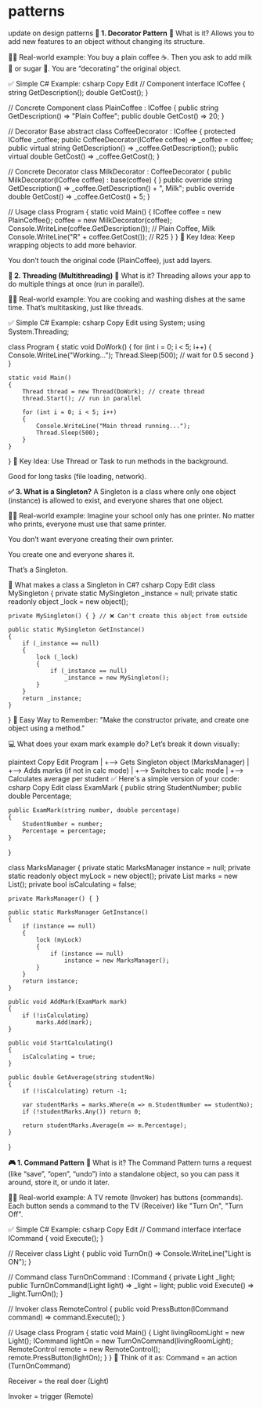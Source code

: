 # patterns
update on design patterns
**🎨 1. Decorator Pattern**
🔧 What is it?
Allows you to add new features to an object without changing its structure.

🧍‍♂️ Real-world example:
You buy a plain coffee ☕. Then you ask to add milk 🥛 or sugar 🍬. You are “decorating” the original object.

✅ Simple C# Example:
csharp
Copy
Edit
// Component
interface ICoffee
{
    string GetDescription();
    double GetCost();
}

// Concrete Component
class PlainCoffee : ICoffee
{
    public string GetDescription() => "Plain Coffee";
    public double GetCost() => 20;
}

// Decorator Base
abstract class CoffeeDecorator : ICoffee
{
    protected ICoffee _coffee;
    public CoffeeDecorator(ICoffee coffee) => _coffee = coffee;
    public virtual string GetDescription() => _coffee.GetDescription();
    public virtual double GetCost() => _coffee.GetCost();
}

// Concrete Decorator
class MilkDecorator : CoffeeDecorator
{
    public MilkDecorator(ICoffee coffee) : base(coffee) { }
    public override string GetDescription() => _coffee.GetDescription() + ", Milk";
    public override double GetCost() => _coffee.GetCost() + 5;
}

// Usage
class Program
{
    static void Main()
    {
        ICoffee coffee = new PlainCoffee();
        coffee = new MilkDecorator(coffee);
        Console.WriteLine(coffee.GetDescription());  // Plain Coffee, Milk
        Console.WriteLine("R" + coffee.GetCost());   // R25
    }
}
🧠 Key Idea:
Keep wrapping objects to add more behavior.

You don’t touch the original code (PlainCoffee), just add layers.

**🧵 2. Threading (Multithreading)**
🧧 What is it?
Threading allows your app to do multiple things at once (run in parallel).

🧍‍♂️ Real-world example:
You are cooking and washing dishes at the same time. That’s multitasking, just like threads.

✅ Simple C# Example:
csharp
Copy
Edit
using System;
using System.Threading;

class Program
{
    static void DoWork()
    {
        for (int i = 0; i < 5; i++)
        {
            Console.WriteLine("Working...");
            Thread.Sleep(500); // wait for 0.5 second
        }
    }

    static void Main()
    {
        Thread thread = new Thread(DoWork); // create thread
        thread.Start(); // run in parallel

        for (int i = 0; i < 5; i++)
        {
            Console.WriteLine("Main thread running...");
            Thread.Sleep(500);
        }
    }
}
🧠 Key Idea:
Use Thread or Task to run methods in the background.

Good for long tasks (file loading, network).

**✅ 3. What is a Singleton?**
A Singleton is a class where only one object (instance) is allowed to exist, and everyone shares that one object.

🧍‍♂️ Real-world example:
Imagine your school only has one printer. No matter who prints, everyone must use that same printer.

You don’t want everyone creating their own printer.

You create one and everyone shares it.

That’s a Singleton.

🔧 What makes a class a Singleton in C#?
csharp
Copy
Edit
class MySingleton
{
    private static MySingleton _instance = null;
    private static readonly object _lock = new object();

    private MySingleton() { } // ❌ Can't create this object from outside

    public static MySingleton GetInstance()
    {
        if (_instance == null)
        {
            lock (_lock)
            {
                if (_instance == null)
                    _instance = new MySingleton();
            }
        }
        return _instance;
    }
}
🧠 Easy Way to Remember:
"Make the constructor private, and create one object using a method."

💻 What does your exam mark example do?
Let’s break it down visually:

plaintext
Copy
Edit
Program
   |
   +--> Gets Singleton object (MarksManager)
          |
          +--> Adds marks (if not in calc mode)
          |
          +--> Switches to calc mode
          |
          +--> Calculates average per student
✅ Here's a simple version of your code:
csharp
Copy
Edit
class ExamMark
{
    public string StudentNumber;
    public double Percentage;

    public ExamMark(string number, double percentage)
    {
        StudentNumber = number;
        Percentage = percentage;
    }
}

class MarksManager
{
    private static MarksManager instance = null;
    private static readonly object myLock = new object();
    private List<ExamMark> marks = new List<ExamMark>();
    private bool isCalculating = false;

    private MarksManager() { }

    public static MarksManager GetInstance()
    {
        if (instance == null)
        {
            lock (myLock)
            {
                if (instance == null)
                    instance = new MarksManager();
            }
        }
        return instance;
    }

    public void AddMark(ExamMark mark)
    {
        if (!isCalculating)
            marks.Add(mark);
    }

    public void StartCalculating()
    {
        isCalculating = true;
    }

    public double GetAverage(string studentNo)
    {
        if (!isCalculating) return -1;

        var studentMarks = marks.Where(m => m.StudentNumber == studentNo);
        if (!studentMarks.Any()) return 0;

        return studentMarks.Average(m => m.Percentage);
    }
}

**🎮 1. Command Pattern**
🔧 What is it?
The Command Pattern turns a request (like “save”, “open”, “undo”) into a standalone object, so you can pass it around, store it, or undo it later.

🧍‍♂️ Real-world example:
A TV remote (Invoker) has buttons (commands). Each button sends a command to the TV (Receiver) like "Turn On", "Turn Off".

✅ Simple C# Example:
csharp
Copy
Edit
// Command interface
interface ICommand
{
    void Execute();
}

// Receiver
class Light
{
    public void TurnOn() => Console.WriteLine("Light is ON");
}

// Command
class TurnOnCommand : ICommand
{
    private Light _light;
    public TurnOnCommand(Light light) => _light = light;
    public void Execute() => _light.TurnOn();
}

// Invoker
class RemoteControl
{
    public void PressButton(ICommand command) => command.Execute();
}

// Usage
class Program
{
    static void Main()
    {
        Light livingRoomLight = new Light();
        ICommand lightOn = new TurnOnCommand(livingRoomLight);
        RemoteControl remote = new RemoteControl();
        remote.PressButton(lightOn);
    }
}
🧠 Think of it as:
Command = an action (TurnOnCommand)

Receiver = the real doer (Light)

Invoker = trigger (Remote)
